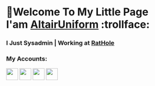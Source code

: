 <h1>👋Welcome To My Little Page <br> I'am <a href="https://www.hoyolab.com/accountCenter/postList?id=6456421" target="_blank">AltairUniform</a> :trollface:</h1>

<h3>I Just Sysadmin | Working at <a href="https://rathole.ru" target="_blank">RatHole</a></h3>

<!-- My Accounts -->
<h3>My Accounts:</h3>
<a href="https://github.com/AltairUniform/AltairUniform/blob/master/genshinUID.md" target="_blank"><img src="https://img.icons8.com/color/344/genshin-impact-logo.png" width="32" height="32"></a>
<a href="https://www.hoyolab.com/accountCenter/postList?id=6456421" target="_blank"><img src="https://img-os-static.hoyolab.com/favicon.ico" width="32" height="32"></a>
<a href="https://open.spotify.com/user/31dwnghaausgzvxzaxoi54ey7qsi?si=c7918559db3a46bf" target="_blank"><img src="https://rathole.ru/attachments/logos/spotify.png" width="32" height="32"></a>
<a href="https://t.me/AltairUniform" target="_blank"><img src="https://rathole.ru/attachments/logos/tg.ico" width="32" height="32"></a>
